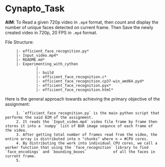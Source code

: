 # Cynapto_Task

**AIM**: To Read a given 720p video in `.mp4` format, then count and display the number of unique faces detected on current frame. Then Save the newly created 
         video in 720p, 20 FPS in `.mp4` format.
         
File Structure:

         |- efficient_face_recognition.py*
         |- Input_video.mp4*
         |- README.md*
         |- Experimenting_with_cython 
                  |
                  |- build
                  |- efficient_face_recognition.c*
                  |- efficient_face_recognition.cp37-win_amd64.pyd*
                  |- efficient_face_recognition.pyx*
                  |- efficient_face_recognition.html*

Here is the general approach towards achieving the primary objective of the assignment:

         1. `efficient_face_recognition.py` is the main python script that performs the said AIM of the assignment. 
         2. It reads the `Input_video.mp4` video file frame by frame then stores it into a `numpy` list of BGR image sequnce of each frame of the video.
         3. After getting total number of frames read from the video, the entire array is distributed into n "chunks" where n = #CPU cores.
         4. By distributing the work into individual CPU cores, we call a worker function that using the `face_recognition` library to find `face_encodings` and `bounding_boxes`            of all the faces in current frame.
         5.
